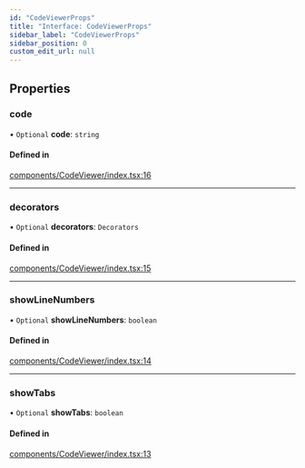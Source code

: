 ```yaml
---
id: "CodeViewerProps"
title: "Interface: CodeViewerProps"
sidebar_label: "CodeViewerProps"
sidebar_position: 0
custom_edit_url: null
---
```


## Properties

### code

• `Optional` **code**: `string`

#### Defined in

[components/CodeViewer/index.tsx:16](https://github.com/codesandbox/sandpack/blob/ce1032c/sandpack-react/src/components/CodeViewer/index.tsx#L16)

___

### decorators

• `Optional` **decorators**: `Decorators`

#### Defined in

[components/CodeViewer/index.tsx:15](https://github.com/codesandbox/sandpack/blob/ce1032c/sandpack-react/src/components/CodeViewer/index.tsx#L15)

___

### showLineNumbers

• `Optional` **showLineNumbers**: `boolean`

#### Defined in

[components/CodeViewer/index.tsx:14](https://github.com/codesandbox/sandpack/blob/ce1032c/sandpack-react/src/components/CodeViewer/index.tsx#L14)

___

### showTabs

• `Optional` **showTabs**: `boolean`

#### Defined in

[components/CodeViewer/index.tsx:13](https://github.com/codesandbox/sandpack/blob/ce1032c/sandpack-react/src/components/CodeViewer/index.tsx#L13)
